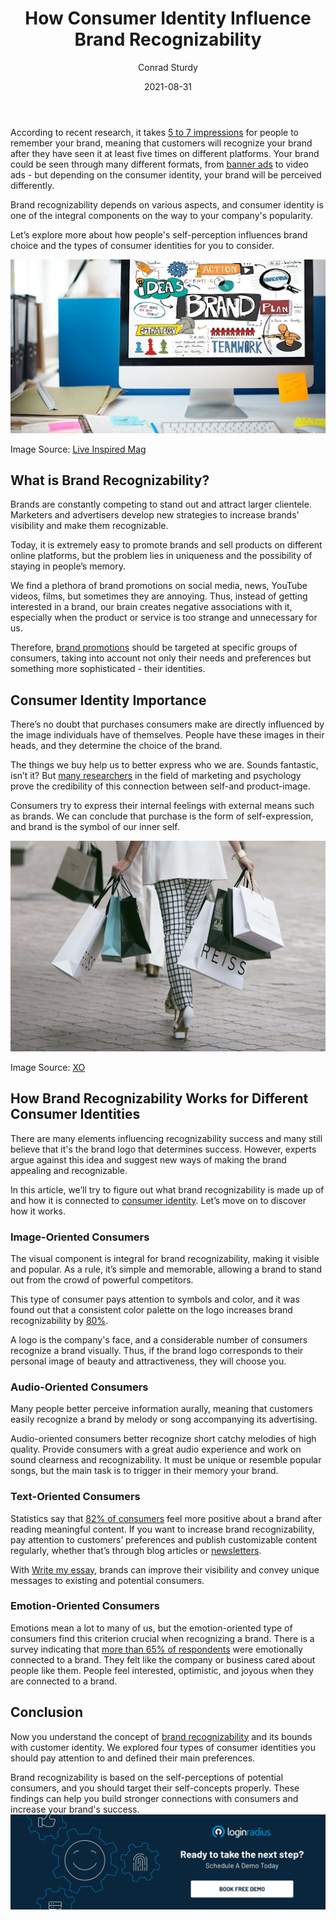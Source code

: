 ﻿---
title: "How Consumer Identity Influence Brand Recognizability"
date: "2021-08-31"
coverImage: "brand-identity.jpg"
category: ["loginradius"]
featured: false 
author: "Conrad Sturdy"
description: "People are more likely to pay attention to your offer if they recognize your brand among hundreds of others and consider it trustworthy."
metadescription: "In this blog, we'll look at the brand that a firm generates to project the correct image to its customers, as a consumer identity."
metatitle: "How Consumer Identity Influence Brand Recognizability"
---

According to recent research, it takes <a rel="nofollow" href="https://www.smallbizgenius.net/by-the-numbers/branding-statistics/#gref">5 to 7 impressions</a>
 for people to remember your brand, meaning that customers will recognize your brand after they have seen it at least five times on different platforms. Your brand could be seen through many different formats, from <a rel="nofollow" href="https://www.twine.net/find/banner-ad-designers">banner ads</a> to video ads - but depending on the consumer identity, your brand will be perceived differently.

Brand recognizability depends on various aspects, and consumer identity is one of the integral components on the way to your company's popularity.

Let’s explore more about how people's self-perception influences brand choice and the types of consumer identities for you to consider.

![brand-recognizability](brand-recognizability.png)

Image Source: <a rel="nofollow" href="https://liveinspiredmag.com/2020/10/01/5-tips-to-make-your-digital-brand-more-recognizable/">Live Inspired Mag</a>

## What is Brand Recognizability?

Brands are constantly competing to stand out and attract larger clientele. Marketers and advertisers develop new strategies to increase brands' visibility and make them recognizable.

Today, it is extremely easy to promote brands and sell products on different online platforms, but the problem lies in uniqueness and the possibility of staying in people’s memory.

  

We find a plethora of brand promotions on social media, news, YouTube videos, films, but sometimes they are annoying. Thus, instead of getting interested in a brand, our brain creates negative associations with it, especially when the product or service is too strange and unnecessary for us.

Therefore, [brand promotions](https://www.loginradius.com/blog/fuel/top-5-marketing-strategies-to-power-up-your-business/) should be targeted at specific groups of consumers, taking into account not only their needs and preferences but something more sophisticated - their identities.

## Consumer Identity Importance

There’s no doubt that purchases consumers make are directly influenced by the image individuals have of themselves. People have these images in their heads, and they determine the choice of the brand.

The things we buy help us to better express who we are. Sounds fantastic, isn’t it? But <a rel="nofollow" href="https://www.elon.edu/u/academics/communications/journal/wp-content/uploads/sites/153/2017/06/01IlawEJFall14.pdf">many researchers</a> in the field of marketing and psychology prove the credibility of this connection between self-and product-image.

Consumers try to express their internal feelings with external means such as brands. We can conclude that purchase is the form of self-expression, and brand is the symbol of our inner self.

![brand-recognizability](brand-recognizability2.png)


Image Source: <a rel="nofollow" href="https://xo.ua/kuda-poehat-na-shopping-top-5-napravlen/">XO</a>

## How Brand Recognizability Works for Different Consumer Identities

  

There are many elements influencing recognizability success and many still believe that it's the brand logo that determines success. However, experts argue against this idea and suggest new ways of making the brand appealing and recognizable.

In this article, we’ll try to figure out what brand recognizability is made up of and how it is connected to [consumer identity](https://www.loginradius.com/blog/identity/digital-transformation-consumer-iam/). Let’s move on to discover how it works.

### Image-Oriented Consumers

The visual component is integral for brand recognizability, making it visible and popular. As a rule, it’s simple and memorable, allowing a brand to stand out from the crowd of powerful competitors.

This type of consumer pays attention to symbols and color, and it was found out that a consistent color palette on the logo increases brand recognizability by <a rel="nofollow" href="https://www.smallbizgenius.net/by-the-numbers/branding-statistics/#gref">80%</a>.

A logo is the company's face, and a considerable number of consumers recognize a brand visually. Thus, if the brand logo corresponds to their personal image of beauty and attractiveness, they will choose you.

### Audio-Oriented Consumers

Many people better perceive information aurally, meaning that customers easily recognize a brand by melody or song accompanying its advertising.

Audio-oriented consumers better recognize short catchy melodies of high quality. Provide consumers with a great audio experience and work on sound clearness and recognizability. It must be unique or resemble popular songs, but the main task is to trigger in their memory your brand.

### Text-Oriented Consumers

Statistics say that <a rel="nofollow" href="https://www.smallbizgenius.net/by-the-numbers/branding-statistics/#gref">82% of consumers</a> feel more positive about a brand after reading meaningful content. If you want to increase brand recognizability, pay attention to customers’ preferences and publish customizable content regularly, whether that’s through blog articles or [newsletters](https://www.visme.co/newsletter-maker).

With [Write my essay](https://www.essaytigers.com/write-my-essay), brands can improve their visibility and convey unique messages to existing and potential consumers.

### Emotion-Oriented Consumers

Emotions mean a lot to many of us, but the emotion-oriented type of consumers find this criterion crucial when recognizing a brand. There is a survey indicating that <a rel="nofollow" href="https://www.customerthermometer.com/consumers-connecting-with-companies">more than 65% of respondents</a> were emotionally connected to a brand. They felt like the company or business cared about people like them. People feel interested, optimistic, and joyous when they are connected to a brand.

## Conclusion

Now you understand the concept of [brand recognizability](https://www.loginradius.com/blog/growth/does-your-website-imagery-reflect-your-brand-identity/) and its bounds with customer identity. We explored four types of consumer identities you should pay attention to and defined their main preferences.

Brand recognizability is based on the self-perceptions of potential consumers, and you should target their self-concepts properly. These findings can help you build stronger connections with consumers and increase your brand's success.
[![book-a-demo-Consultation](../../assets/book-a-demo-loginradius.png)](https://www.loginradius.com/book-a-demo/)
